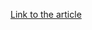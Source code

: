 [Link to the article](https://www.sentinelone.com/labs/labscon23-replay-black-magic-influence-operations-in-the-open-and-at-scale-in-hungary/)
